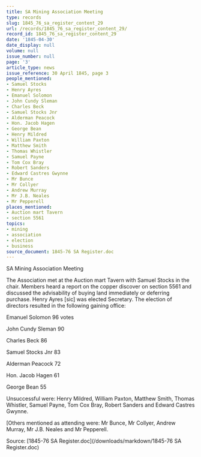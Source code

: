 ```yaml
---
title: SA Mining Association Meeting
type: records
slug: 1845_76_sa_register_content_29
url: /records/1845_76_sa_register_content_29/
record_id: 1845_76_sa_register_content_29
date: '1845-04-30'
date_display: null
volume: null
issue_number: null
page: '3'
article_type: news
issue_reference: 30 April 1845, page 3
people_mentioned:
- Samuel Stocks
- Henry Ayres
- Emanuel Solomon
- John Cundy Sleman
- Charles Beck
- Samuel Stocks Jnr
- Alderman Peacock
- Hon. Jacob Hagen
- George Bean
- Henry Mildred
- William Paxton
- Matthew Smith
- Thomas Whistler
- Samuel Payne
- Tom Cox Bray
- Robert Sanders
- Edward Castres Gwynne
- Mr Bunce
- Mr Collyer
- Andrew Murray
- Mr J.B. Neales
- Mr Pepperell
places_mentioned:
- Auction mart Tavern
- section 5561
topics:
- mining
- association
- election
- business
source_document: 1845-76 SA Register.doc
---
```


SA Mining Association Meeting

The Association met at the Auction mart Tavern with Samuel Stocks in the chair.  Members heard a report on the copper discover on section 5561 and discussed the advisability of buying land immediately or deferring purchase.  Henry Ayres [sic] was elected Secretary.  The election of directors resulted in the following gaining office:

Emanuel Solomon	96 votes

John Cundy Sleman	90

Charles Beck		86

Samuel Stocks Jnr	83

Alderman Peacock	72

Hon. Jacob Hagen	61

George Bean		55

Unsuccessful were: Henry Mildred, William Paxton, Matthew Smith, Thomas Whistler, Samuel Payne, Tom Cox Bray, Robert Sanders and Edward Castres Gwynne.

[Others mentioned as attending were: Mr Bunce, Mr Collyer, Andrew Murray, Mr J.B. Neales and Mr Pepperell.


Source: [1845-76 SA Register.doc](/downloads/markdown/1845-76 SA Register.doc)
